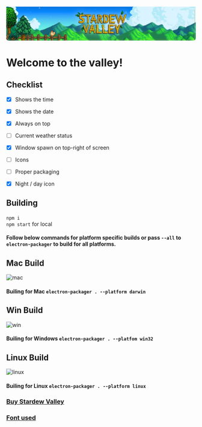 ![mac](sv.png)  

# Welcome to the valley!

## Checklist

- [x] Shows the time
- [x] Shows the date
- [x] Always on top
- [ ] Current weather status
- [x] Window spawn on top-right of screen
- [ ] Icons
- [ ] Proper packaging
- [x] Night / day icon


## Building
```npm i```  
```npm start``` for local

#### Follow below commands for platform specific builds or pass ```--all``` to ```electron-packager``` to build for all platforms.

## Mac Build

![mac](macbuild.png)

#### Builing for Mac ```electron-packager . --platform darwin```


## Win Build

![win](windowsbuild.png)

#### Builing for Windows ```electron-packager . --platfom win32```


## Linux Build

![linux](linuxbuild.png)

#### Builing for Linux ```electron-packager . --platform linux```

### [Buy Stardew Valley](https://www.stardewvalley.net/)
### [Font used](https://fontstruct.com/fontstructionsshow/1254619/stardew_valley)